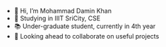 - 👋 Hi, I’m Mohammad Damin Khan
- 🏫 Studying in IIIT SriCity, CSE
- 📚 Under-graduate student, currently in 4th year
- 💞️ Looking ahead to collaborate on useful projects

<!---
daminace325/daminace325 is a ✨ special ✨ repository because its `README.md` (this file) appears on your GitHub profile.
You can click the Preview link to take a look at your changes.
--->
